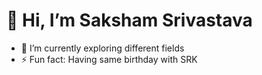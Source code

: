  # 👋 Hi, I’m Saksham Srivastava
- 🌱 I’m currently exploring different fields
- ⚡ Fun fact: Having same birthday with SRK
<!---
Saksh02/Saksh02 is a ✨ special ✨ repository because its `README.md` (this file) appears on your GitHub profile.
You can click the Preview link to take a look at your changes.
--->
